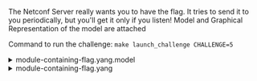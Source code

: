 The Netconf Server really wants you to have the flag.
It tries to send it to you periodically, but you'll get it only if you listen!
Model and Graphical Representation of the model are attached

Command to run the challenge: `make launch_challenge CHALLENGE=5`

<details>
  <summary>module-containing-flag.yang.model</summary>

````
module: module-containing-flag

  notifications:
    +---n here-is-the-flag-take-it
       +--ro flag?   string
````

</details>

<details>
  <summary>module-containing-flag.yang</summary>

````
module module-containing-flag {
    yang-version 1.1;
    namespace "urn:module-flag:1.0";
  prefix "module-flag";

  contact
    "florian.salaun@nokia.com";

  description
    "Basic model used for a CTF aiming at make people familiar with NETCONF";

  revision "2024-07-11" {
   description "Creation";
  }

  notification here-is-the-flag-take-it {
      leaf flag {
        type string;
        description "The flag";
      }
      description "Notification sent periodically containing the flag";
  }
}
````

</details>